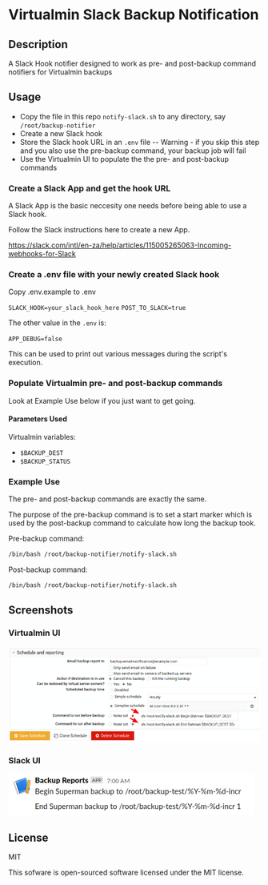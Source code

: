# Virtualmin Slack Backup Notification

## Description

A Slack Hook notifier designed to work as pre- and post-backup command notifiers for Virtualmin backups

## Usage

- Copy the file in this repo `notify-slack.sh` to any directory, say `/root/backup-notifier`
- Create a new Slack hook
- Store the Slack hook URL in an `.env` file
-- Warning - if you skip this step and you also use the pre-backup command, your backup job will fail
- Use the Virtualmin UI to populate the the pre- and post-backup commands

### Create a Slack App and get the hook URL

A Slack App is the basic neccesity one needs before being able to use a Slack hook.

Follow the Slack instructions here to create a new App.

https://slack.com/intl/en-za/help/articles/115005265063-Incoming-webhooks-for-Slack

### Create a .env file with your newly created Slack hook

Copy .env.example to .env

`SLACK_HOOK=your_slack_hook_here`
`POST_TO_SLACK=true`

The other value in the `.env` is:

`APP_DEBUG=false`

This can be used to print out various messages during the script's execution.

### Populate Virtualmin pre- and post-backup commands

Look at Example Use below if you just want to get going.

#### Parameters Used

Virtualmin variables:
- `$BACKUP_DEST`
- `$BACKUP_STATUS`

### Example Use

The pre- and post-backup commands are exactly the same.

The purpose of the pre-backup command is to set a start marker which is used by the post-backup command to calculate how long the backup took.

Pre-backup command:
```bash
/bin/bash /root/backup-notifier/notify-slack.sh
```

Post-backup command:
```bash
/bin/bash /root/backup-notifier/notify-slack.sh
```

## Screenshots

### Virtualmin UI

![Alt text](virtualmin_ui_screenshot.png?raw=true "Virtualmin UI / Pre- and Post-Backup Commands")

### Slack UI

![Alt text](virtualmin_slack_notification_screenshot.png?raw=true "Slack Notifications")

## License

MIT

This sofware is open-sourced software licensed under the MIT license.

